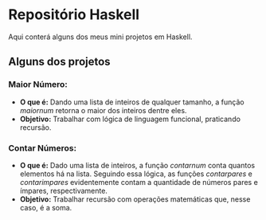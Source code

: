 # Repositório Haskell
Aqui conterá alguns dos meus mini projetos em Haskell.
## Alguns dos projetos
### Maior Número:
- **O que é:** Dando uma lista de inteiros de qualquer tamanho, a função *maiornum* retorna o maior dos inteiros dentre eles.
- **Objetivo:** Trabalhar com lógica de linguagem funcional, praticando recursão.
### Contar Números:
- **O que é:** Dado uma lista de inteiros, a função *contarnum* conta quantos elementos há na lista. Seguindo essa lógica, as funções *contarpares* e *contarimpares* evidentemente contam a quantidade de números pares e ímpares, respectivamente.
- **Objetivo:** Trabalhar recursão com operações matemáticas que, nesse caso, é a soma.
